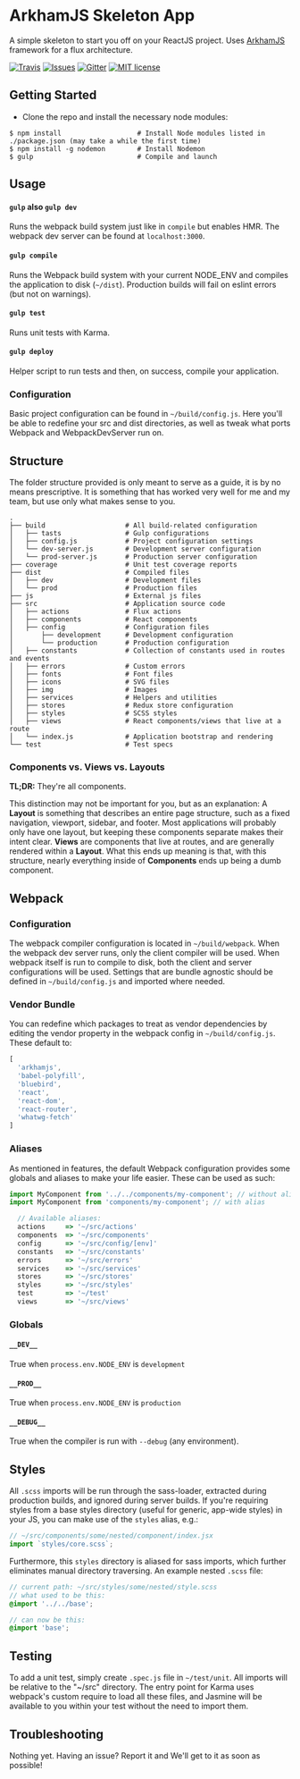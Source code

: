 ArkhamJS Skeleton App
=====================

A simple skeleton to start you off on your ReactJS project. Uses [ArkhamJS](https://github.com/nitrogenlabs/arkhamjs) framework for a flux architecture.

[![Travis](https://img.shields.io/travis/nitrogenlabs/arkhamjs-skeleton.svg?style=flat-square)](https://travis-ci.org/nitrogenlabs/arkhamjs-skeleton)
[![Issues](http://img.shields.io/github/issues/nitrogenlabs/arkhamjs-skeleton.svg?style=flat-square)](https://github.com/nitrogenlabs/arkhamjs-skeleton/issues)
[![Gitter](https://img.shields.io/gitter/room/NitrgenLabs/arkhamjs.svg?style=flat-square)](https://gitter.im/NitrogenLabs/arkhamjs)
[![MIT license](http://img.shields.io/badge/license-MIT-brightgreen.svg?style=flat-square)](http://opensource.org/licenses/MIT)

Getting Started
---------------

- Clone the repo and install the necessary node modules:

```shell
$ npm install                   # Install Node modules listed in ./package.json (may take a while the first time)
$ npm install -g nodemon        # Install Nodemon
$ gulp                          # Compile and launch
```

Usage
-----

#### `gulp` also `gulp dev`
Runs the webpack build system just like in `compile` but enables HMR. The webpack dev server can be found at `localhost:3000`.

#### `gulp compile`
Runs the Webpack build system with your current NODE_ENV and compiles the application to disk (`~/dist`). Production builds will fail on eslint errors (but not on warnings).

#### `gulp test`
Runs unit tests with Karma.

#### `gulp deploy`
Helper script to run tests and then, on success, compile your application.

### Configuration

Basic project configuration can be found in `~/build/config.js`. Here you'll be able to redefine your src and dist directories, as well as tweak what ports Webpack and WebpackDevServer run on.

Structure
---------

The folder structure provided is only meant to serve as a guide, it is by no means prescriptive. It is something that has worked very well for me and my team, but use only what makes sense to you.

```
.
├── build                    # All build-related configuration
│   ├── tasts                # Gulp configurations
│   ├── config.js            # Project configuration settings
│   └── dev-server.js        # Development server configuration
│   └── prod-server.js       # Production server configuration
├── coverage                 # Unit test coverage reports
├── dist                     # Compiled files
│   ├── dev                  # Development files
│   └── prod                 # Production files
├── js                       # External js files
├── src                      # Application source code
│   ├── actions              # Flux actions
│   ├── components           # React components
│   ├── config               # Configuration files
│       ├── development      # Development configuration
│       └── production       # Production configuration
│   ├── constants            # Collection of constants used in routes and events
│   ├── errors               # Custom errors
│   ├── fonts                # Font files
│   ├── icons                # SVG files
│   ├── img                  # Images
│   ├── services             # Helpers and utilities
│   ├── stores               # Redux store configuration
│   ├── styles               # SCSS styles
│   ├── views                # React components/views that live at a route
│   └── index.js             # Application bootstrap and rendering
└── test                     # Test specs
```

### Components vs. Views vs. Layouts

**TL;DR:** They're all components.

This distinction may not be important for you, but as an explanation: A **Layout** is something that describes an entire page structure, such as a fixed navigation, viewport, sidebar, and footer. Most applications will probably only have one layout, but keeping these components separate makes their intent clear. **Views** are components that live at routes, and are generally rendered within a **Layout**. What this ends up meaning is that, with this structure, nearly everything inside of **Components** ends up being a dumb component.

Webpack
-------

### Configuration
The webpack compiler configuration is located in `~/build/webpack`. When the webpack dev server runs, only the client compiler will be used. When webpack itself is run to compile to disk, both the client and server configurations will be used. Settings that are bundle agnostic should be defined in `~/build/config.js` and imported where needed.

### Vendor Bundle
You can redefine which packages to treat as vendor dependencies by editing the vendor property in the webpack config in `~/build/config.js`. These default to:

```js
[
  'arkhamjs',
  'babel-polyfill',
  'bluebird',
  'react',
  'react-dom',
  'react-router',
  'whatwg-fetch'
]
```

### Aliases
As mentioned in features, the default Webpack configuration provides some globals and aliases to make your life easier. These can be used as such:

```js
import MyComponent from '../../components/my-component'; // without alias
import MyComponent from 'components/my-component'; // with alias

  // Available aliases:
  actions     => '~/src/actions'
  components  => '~/src/components'
  config      => '~/src/config/[env]'
  constants   => '~/src/constants'
  errors      => '~/src/errors'
  services    => '~/src/services'
  stores      => '~/src/stores'
  styles      => '~/src/styles'
  test        => '~/test'
  views       => '~/src/views'
```

### Globals

#### `__DEV__`
True when `process.env.NODE_ENV` is `development`

#### `__PROD__`
True when `process.env.NODE_ENV` is `production`

#### `__DEBUG__`
True when the compiler is run with `--debug` (any environment).

Styles
------

All `.scss` imports will be run through the sass-loader, extracted during production builds, and ignored during server builds. If you're requiring styles from a base styles directory (useful for generic, app-wide styles) in your JS, you can make use of the `styles` alias, e.g.:

```js
// ~/src/components/some/nested/component/index.jsx
import `styles/core.scss`;
```

Furthermore, this `styles` directory is aliased for sass imports, which further eliminates manual directory traversing. An example nested `.scss` file:

```scss
// current path: ~/src/styles/some/nested/style.scss
// what used to be this:
@import '../../base';

// can now be this:
@import 'base';
```

Testing
-------

To add a unit test, simply create `.spec.js` file in `~/test/unit`. All imports will be relative to the "~/src" directory. The entry point for Karma uses webpack's custom require to load all these files, and Jasmine will be available to you within your test without the need to import them.

Troubleshooting
---------------

Nothing yet. Having an issue? Report it and We'll get to it as soon as possible!
